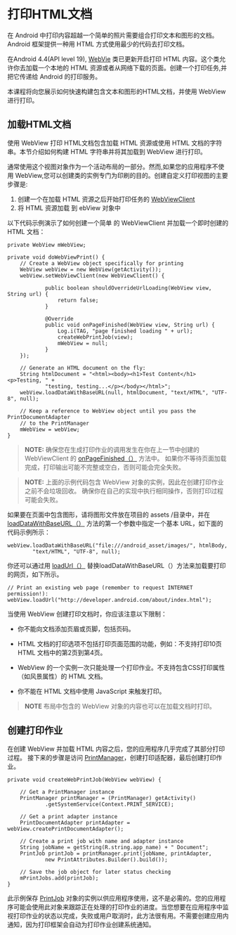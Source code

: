 # 打印HTML文档
在 Android 中打印内容超越一个简单的照片需要组合打印文本和图形的文档。Android 框架提供一种用 HTML 方式使用最少的代码去打印文档。

在Android 4.4(API level 19), [WebVie]() 类已更新开启打印 HTML 内容。这个类允许你去加载一个本地的 HTML 资源或者从网络下载的页面。创建一个打印任务,并把它传递给 Android 的打印服务。

本课程将向您展示如何快速构建包含文本和图形的HTML文档，并使用 WebView 进行打印。

## 加载HTML文档

使用 WebView 打印 HTML文档包含加载 HTML 资源或使用 HTML 文档的字符串。本节介绍如何构建 HTML 字符串并将其加载到 WebView 进行打印。

通常使用这个视图对象作为一个活动布局的一部分。然而,如果您的应用程序不使用 WebView,您可以创建类的实例专门为印刷的目的。创建自定义打印视图的主要步骤是:

1. 创建一个在加载 HTML 资源之后开始打印任务的 [WebViewClient]()
2. 将 HTML 资源加载 到 ebView 对象中

以下代码示例演示了如何创建一个简单 的 WebViewClient 并加载一个即时创建的 HTML 文档：

```
private WebView mWebView;

private void doWebViewPrint() {
    // Create a WebView object specifically for printing
    WebView webView = new WebView(getActivity());
    webView.setWebViewClient(new WebViewClient() {

            public boolean shouldOverrideUrlLoading(WebView view, String url) {
                return false;
            }

            @Override
            public void onPageFinished(WebView view, String url) {
                Log.i(TAG, "page finished loading " + url);
                createWebPrintJob(view);
                mWebView = null;
            }
    });

    // Generate an HTML document on the fly:
    String htmlDocument = "<html><body><h1>Test Content</h1><p>Testing, " +
            "testing, testing...</p></body></html>";
    webView.loadDataWithBaseURL(null, htmlDocument, "text/HTML", "UTF-8", null);

    // Keep a reference to WebView object until you pass the PrintDocumentAdapter
    // to the PrintManager
    mWebView = webView;
}

```

>**NOTE:** 确保您在生成打印作业的调用发生在你在上一节中创建的 WebViewClient 的 [onPageFinished（）]() 方法中。 如果你不等待页面加载完成，打印输出可能不完整或空白，否则可能会完全失败。

>**NOTE:** 上面的示例代码包含 WebView 对象的实例，因此在创建打印作业之前不会垃圾回收。 确保你在自己的实现中执行相同操作，否则打印过程可能会失败。


如果要在页面中包含图形，请将图形文件放在项目的 assets /目录中，并在 [loadDataWithBaseURL（）]() 方法的第一个参数中指定一个基本 URL，如下面的代码示例所示：

```
webView.loadDataWithBaseURL("file:///android_asset/images/", htmlBody,
        "text/HTML", "UTF-8", null);
```

你还可以通过用 [loadUrl（）]() 替换loadDataWithBaseURL（）方法来加载要打印的网页，如下所示。


```
// Print an existing web page (remember to request INTERNET permission!):
webView.loadUrl("http://developer.android.com/about/index.html");
```

当使用 WebView 创建打印文档时，你应该注意以下限制：

* 你不能向文档添加页眉或页脚，包括页码。

* HTML 文档的打印选项不包括打印页面范围的功能，例如：不支持打印10页 HTML 文档中的第2页到第4页。

* WebView 的一个实例一次只能处理一个打印作业。不支持包含CSS打印属性（如风景属性）的 HTML 文档。

* 你不能在 HTML 文档中使用 JavaScript 来触发打印。

>**NOTE** 布局中包含的 WebView 对象的内容也可以在加载文档时打印。


## 创建打印作业
在创建 WebView 并加载 HTML 内容之后，您的应用程序几乎完成了其部分打印过程。 接下来的步骤是访问 [PrintManager]()，创建打印适配器，最后创建打印作业。


```
private void createWebPrintJob(WebView webView) {

    // Get a PrintManager instance
    PrintManager printManager = (PrintManager) getActivity()
            .getSystemService(Context.PRINT_SERVICE);

    // Get a print adapter instance
    PrintDocumentAdapter printAdapter = webView.createPrintDocumentAdapter();

    // Create a print job with name and adapter instance
    String jobName = getString(R.string.app_name) + " Document";
    PrintJob printJob = printManager.print(jobName, printAdapter,
            new PrintAttributes.Builder().build());

    // Save the job object for later status checking
    mPrintJobs.add(printJob);
}
```


此示例保存 [PrintJob]() 对象的实例以供应用程序使用，这不是必需的。您的应用程序可能会使用此对象来跟踪正在处理的打印作业的进度。当您想要在应用程序中监视打印作业的状态以完成，失败或用户取消时，此方法很有用。不需要创建应用内通知，因为打印框架会自动为打印作业创建系统通知。























